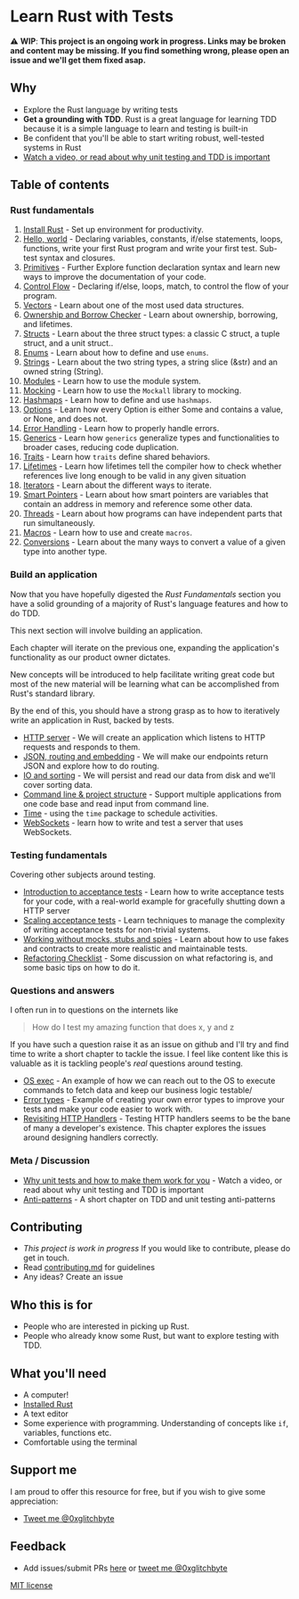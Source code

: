 # Learn Rust with Tests

⚠️ **WIP**: **This project is an ongoing work in progress. Links may be broken and content may be missing. If you find something wrong, please open an issue and we'll get them fixed asap.**

## Why

* Explore the Rust language by writing tests
* **Get a grounding with TDD**. Rust is a great language for learning TDD because it is a simple language to learn and testing is built-in
* Be confident that you'll be able to start writing robust, well-tested systems in Rust
* [Watch a video, or read about why unit testing and TDD is important](why.md)

## Table of contents

### Rust fundamentals

1. [Install Rust](src/install_rust.md) - Set up environment for productivity.
2. [Hello, world]() - Declaring variables, constants, if/else statements, loops, functions, write your first Rust program and write your first test. Sub-test syntax and closures.
3. [Primitives]() - Further Explore function declaration syntax and learn new ways to improve the documentation of your code.
4. [Control Flow]() - Declaring if/else, loops, match, to control the flow of your program.
4. [Vectors]() - Learn about one of the most used data structures.
5. [Ownership and Borrow Checker]() - Learn about ownership, borrowing, and lifetimes.
6. [Structs]() - Learn about the three struct types: a classic C struct, a tuple struct, and a unit struct..
7. [Enums]() - Learn about how to define and use `enums`.
8. [Strings]() - Learn about the two string types, a string slice (&str) and an owned string (String).
9. [Modules]() - Learn how to use the module system.
10. [Mocking]() - Learn how to use the `Mockall` library to mocking.
11. [Hashmaps]() - Learn how to define and use `hashmaps`.
12. [Options]() - Learn how every Option is either Some and contains a value, or None, and does not.
13. [Error Handling]() - Learn how to properly handle errors.
14. [Generics]() - Learn how `generics` generalize types and functionalities to broader cases, reducing code duplication.
15. [Traits]() - Learn how `traits` define shared behaviors.
16. [Lifetimes]() - Learn how lifetimes tell the compiler how to check whether references live long enough to be valid in any given situation
17. [Iterators]() - Learn about the different ways to iterate.
18. [Smart Pointers]() - Learn about how smart pointers are variables that contain an address in memory and reference some other data.
19. [Threads]() - Learn about how programs can have independent parts that run simultaneously.
20. [Macros]() - Learn how to use and create `macros`.
21. [Conversions]() - Learn about the many ways to convert a value of a given type into another type.

### Build an application

Now that you have hopefully digested the _Rust Fundamentals_ section you have a solid grounding of a majority of Rust's language features and how to do TDD.

This next section will involve building an application.

Each chapter will iterate on the previous one, expanding the application's functionality as our product owner dictates.

New concepts will be introduced to help facilitate writing great code but most of the new material will be learning what can be accomplished from Rust's standard library.

By the end of this, you should have a strong grasp as to how to iteratively write an application in Rust, backed by tests.

* [HTTP server]() - We will create an application which listens to HTTP requests and responds to them.
* [JSON, routing and embedding]() - We will make our endpoints return JSON and explore how to do routing.
* [IO and sorting]() - We will persist and read our data from disk and we'll cover sorting data.
* [Command line & project structure]() - Support multiple applications from one code base and read input from command line.
* [Time]() - using the `time` package to schedule activities.
* [WebSockets]() - learn how to write and test a server that uses WebSockets.

### Testing fundamentals

Covering other subjects around testing.

* [Introduction to acceptance tests]() - Learn how to write acceptance tests for your code, with a real-world example for gracefully shutting down a HTTP server
* [Scaling acceptance tests]() - Learn techniques to manage the complexity of writing acceptance tests for non-trivial systems.
* [Working without mocks, stubs and spies]() - Learn about how to use fakes and contracts to create more realistic and maintainable tests.
* [Refactoring Checklist]() - Some discussion on what refactoring is, and some basic tips on how to do it.

### Questions and answers

I often run in to questions on the internets like

> How do I test my amazing function that does x, y and z

If you have such a question raise it as an issue on github and I'll try and find time to write a short chapter to tackle the issue. I feel like content like this is valuable as it is tackling people's _real_ questions around testing.

* [OS exec]() - An example of how we can reach out to the OS to execute commands to fetch data and keep our business logic testable/
* [Error types]() - Example of creating your own error types to improve your tests and make your code easier to work with.
* [Revisiting HTTP Handlers]() - Testing HTTP handlers seems to be the bane of many a developer's existence. This chapter explores the issues around designing handlers correctly.

### Meta / Discussion

* [Why unit tests and how to make them work for you]() - Watch a video, or read about why unit testing and TDD is important
* [Anti-patterns]() - A short chapter on TDD and unit testing anti-patterns

## Contributing

* _This project is work in progress_ If you would like to contribute, please do get in touch.
* Read [contributing.md](Contributing.md) for guidelines
* Any ideas? Create an issue

## Who this is for

* People who are interested in picking up Rust.
* People who already know some Rust, but want to explore testing with TDD.

## What you'll need

* A computer!
* [Installed Rust](https://rust-lang.org/)
* A text editor
* Some experience with programming. Understanding of concepts like `if`, variables, functions etc.
* Comfortable using the terminal

## Support me

I am proud to offer this resource for free, but if you wish to give some appreciation:

- [Tweet me @0xglitchbyte](https://twitter.com/0xglitchbyte)

## Feedback

* Add issues/submit PRs [here](https://github.com/0xGlitchbyte/learn_Rust_with_tests) or [tweet me @0xglitchbyte](https://twitter.com/0xglitchbyte)

[MIT license](LICENSE.md)

